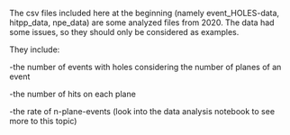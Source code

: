 The csv files included here at the beginning (namely event_HOLES-data, hitpp_data, npe_data) are some analyzed files from 2020. The data had some issues, so they should only be considered as examples.

They include: 

-the number of events with holes considering the number of planes of an event

-the number of hits on each plane

-the rate of n-plane-events (look into the data analysis notebook to see more to this topic)
